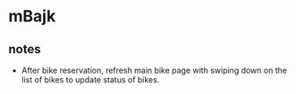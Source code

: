 # mBajk

## notes
- After bike reservation, refresh main bike page with swiping down on the list of bikes to update status of bikes.
